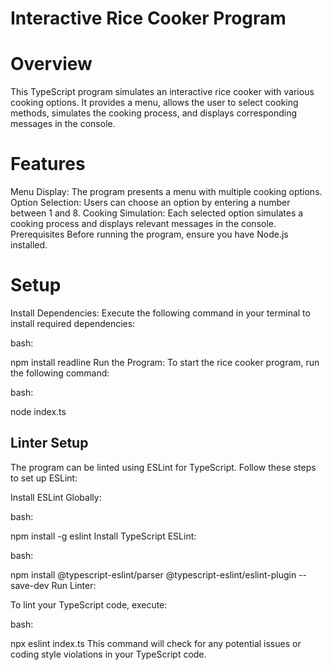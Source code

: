 # Interactive Rice Cooker Program
# Overview

This TypeScript program simulates an interactive rice cooker with various cooking options. It provides a menu, allows the user to select cooking methods, simulates the cooking process, and displays corresponding messages in the console.

# Features

Menu Display: The program presents a menu with multiple cooking options.
Option Selection: Users can choose an option by entering a number between 1 and 8.
Cooking Simulation: Each selected option simulates a cooking process and displays relevant messages in the console.
Prerequisites
Before running the program, ensure you have Node.js installed.

# Setup
Install Dependencies: Execute the following command in your terminal to install required dependencies:

bash:

npm install readline
Run the Program: To start the rice cooker program, run the following command:

bash:

node index.ts

## Linter Setup
The program can be linted using ESLint for TypeScript. Follow these steps to set up ESLint:

Install ESLint Globally:

bash:

npm install -g eslint
Install TypeScript ESLint:

bash:

npm install @typescript-eslint/parser @typescript-eslint/eslint-plugin --save-dev
Run Linter:

To lint your TypeScript code, execute:

bash:

npx eslint index.ts
This command will check for any potential issues or coding style violations in your TypeScript code.

